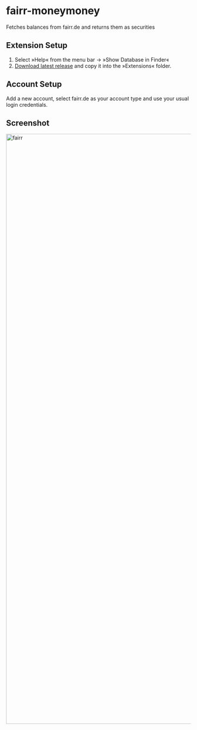 # fairr-moneymoney

Fetches balances from fairr.de and returns them as securities

## Extension Setup

1. Select »Help« from the menu bar → »Show Database in Finder«
2. [Download latest release](https://github.com/silsha/fairr-moneymoney/releases/latest/) and copy it into the »Extensions« folder.

## Account Setup

Add a new account, select fairr.de as your account type and use your usual login credentials.

## Screenshot

<img width="1610" alt="fairr" src="https://user-images.githubusercontent.com/31850/27236039-892ae6c0-52c3-11e7-9bcc-c42c23c08f2f.png">
